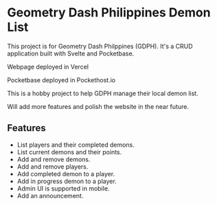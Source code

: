# Geometry Dash Philippines Demon List

This project is for Geometry Dash Philppines (GDPH). It's a CRUD application built with Svelte and Pocketbase.

Webpage deployed in Vercel

Pocketbase deployed in Pockethost.io

This is a hobby project to help GDPH manage their local demon list.

Will add more features and polish the website in the near future.




## Features

- List players and their completed demons.
- List current demons and their points.
- Add and remove demons.
- Add and remove players.
- Add completed demon to a player.
- Add in progress demon to a player.
- Admin UI is supported in mobile.
- Add an announcement.


